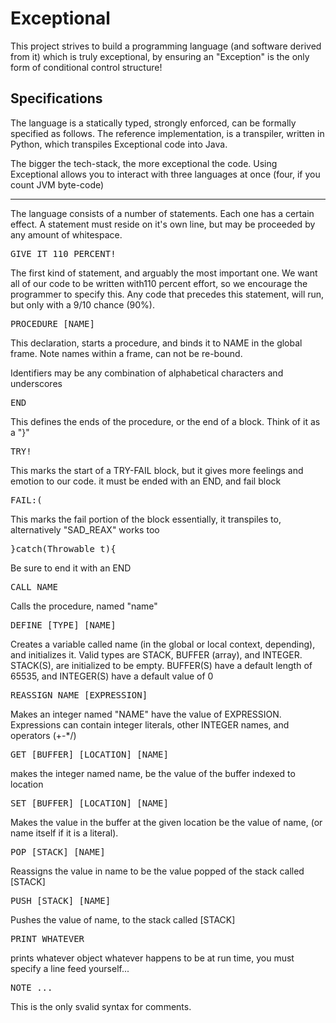 # Exceptional

This project strives to build a programming language (and software derived from it) which is truly exceptional, by ensuring an "Exception" is the only form of conditional control structure!
## Specifications

The language is a statically typed, strongly enforced, can be formally specified as follows. The reference implementation, is a transpiler, written in Python, which transpiles Exceptional code into Java. 

The bigger the tech-stack, the more exceptional the code. Using Exceptional allows you to interact with three languages at once (four, if you count JVM byte-code)
 
<hr/>

The language consists of a number of statements. Each one has a certain effect. A statement must reside on it's own line, but may be proceeded by any amount of whitespace.

<pre>
GIVE_IT_110_PERCENT!
</pre>
The first kind of statement, and arguably the most important one. We want all of our code to be written with110 percent effort, so we encourage the programmer to specify this. Any code that precedes this statement, will run, but only with a 9/10 chance (90%).

<pre>
PROCEDURE [NAME]
</pre>

This declaration, starts a procedure, and binds it to NAME in the global frame. Note names within a frame, can not be re-bound.

Identifiers may be any combination of alphabetical characters and underscores

<pre>
END
</pre>

This defines the ends of the procedure, or the end of a block. Think of it as a "}"

<pre>TRY!
</pre>

This marks the start of a TRY-FAIL block, but it gives more feelings and emotion to our code. it must be ended with an END, and fail block

<pre>
FAIL:(
</pre>
This marks the fail portion of the block essentially, it transpiles to, alternatively "SAD_REAX" works too
<pre>}catch(Throwable t){</pre>
Be sure to end it with an END

<pre>
CALL NAME
</pre>

Calls the procedure, named "name"

<pre>
DEFINE [TYPE] [NAME]
</pre>

Creates a variable called name (in the global or local context, depending), and initializes it.
Valid types are STACK, BUFFER (array), and INTEGER. 
STACK(S), are initialized to be empty. BUFFER(S) have a default length of 65535, and INTEGER(S) have a default value of 0

<pre>
REASSIGN NAME [EXPRESSION]
</pre>
Makes an integer named "NAME" have the value of EXPRESSION. Expressions can contain integer literals, other INTEGER names, and operators (+-*/)

<pre>GET [BUFFER] [LOCATION] [NAME]</pre>
makes the integer named name, be the value of the buffer indexed to location

<pre>SET [BUFFER] [LOCATION] [NAME]</pre>
Makes the value in the buffer at the given location be the value of name, (or name itself if it is a literal).

<pre>POP [STACK] [NAME]</pre>
Reassigns the value in name to be the value popped of the stack called [STACK]

<pre>PUSH [STACK] [NAME]</pre>
Pushes the value of name, to the stack called [STACK]

<pre>PRINT WHATEVER</pre>

prints whatever object whatever happens to be at run time, you must specify a line feed yourself...

<pre>NOTE ...</pre>

This is the only svalid syntax for comments.



